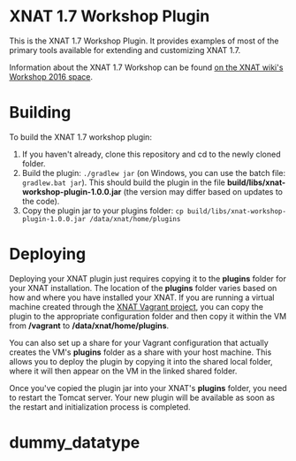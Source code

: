 # XNAT 1.7 Workshop Plugin #

This is the XNAT 1.7 Workshop Plugin. It provides examples of most of the primary tools
available for extending and customizing XNAT 1.7.

Information about the XNAT 1.7 Workshop can be found [on the XNAT wiki's Workshop 2016
space](https://wiki.xnat.org/display/XW2).

# Building #

To build the XNAT 1.7 workshop plugin:

1. If you haven't already, clone this repository and cd to the newly cloned folder.
1. Build the plugin: `./gradlew jar` (on Windows, you can use the batch file: `gradlew.bat jar`). This should build the plugin in the file **build/libs/xnat-workshop-plugin-1.0.0.jar** (the version may differ based on updates to the code).
1. Copy the plugin jar to your plugins folder: `cp build/libs/xnat-workshop-plugin-1.0.0.jar /data/xnat/home/plugins`

# Deploying #

Deploying your XNAT plugin just requires copying it to the **plugins** folder for your XNAT installation. The location of the **plugins** folder varies based on how and where you have installed your XNAT. If you are running a virtual machine created through the [XNAT Vagrant project](https://bitbucket/xnatdev/xnat-vagrant.git), you can copy the plugin to the appropriate configuration folder and then copy it within the VM from **/vagrant** to **/data/xnat/home/plugins**.

You can also set up a share for your Vagrant configuration that actually creates the VM's **plugins** folder as a share with your host machine. This allows you to deploy the plugin by copying it into the shared local folder, where it will then appear on the VM in the linked shared folder.

Once you've copied the plugin jar into your XNAT's **plugins** folder, you need to restart the Tomcat server. Your new plugin will be available as soon as the restart and initialization process is completed.

# dummy_datatype
